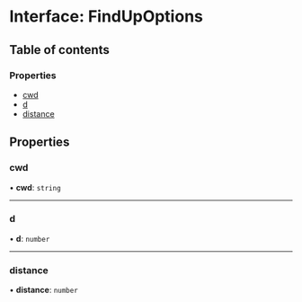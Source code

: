 # Interface: FindUpOptions

## Table of contents

### Properties

- [cwd](FindUpOptions.md#cwd)
- [d](FindUpOptions.md#d)
- [distance](FindUpOptions.md#distance)

## Properties

### cwd

• **cwd**: `string`

___

### d

• **d**: `number`

___

### distance

• **distance**: `number`
